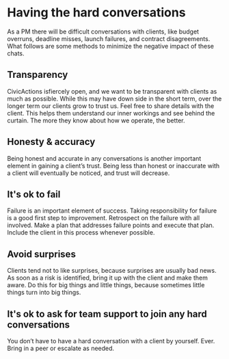 # Having the hard conversations


As a PM there will be difficult conversations with clients, like budget overruns, deadline misses, launch failures, and contract disagreements. What follows are some methods to minimize the negative impact of these chats.


## Transparency

CivicActions isfiercely open, and we want to be transparent with clients as much as possible. While this may have down side in the short term, over the longer term our clients grow to trust us. Feel free to share details with the client. This helps them understand our inner workings and see behind the curtain. The more they know about how we operate, the better.



## Honesty & accuracy

Being honest and accurate in any conversations is another important element in gaining a client’s trust. Being less than honest or inaccurate with a client will eventually be noticed, and trust will decrease. 



## It's ok to fail

Failure is an important element of success. Taking responsibility for failure is a good first step to improvement. Retrospect on the failure with all involved. Make a plan that addresses failure points and execute that plan. Include the client in this process whenever possible. 



## Avoid surprises

Clients tend not to like surprises, because surprises are usually bad news. As soon as a risk is identified, bring it up with the client and make them aware. Do this for big things and little things, because sometimes little things turn into big things.


## It's ok to ask for team support to join any hard conversations

You don’t have to have a hard conversation with a client by yourself. Ever. Bring in a peer or escalate as needed. 
